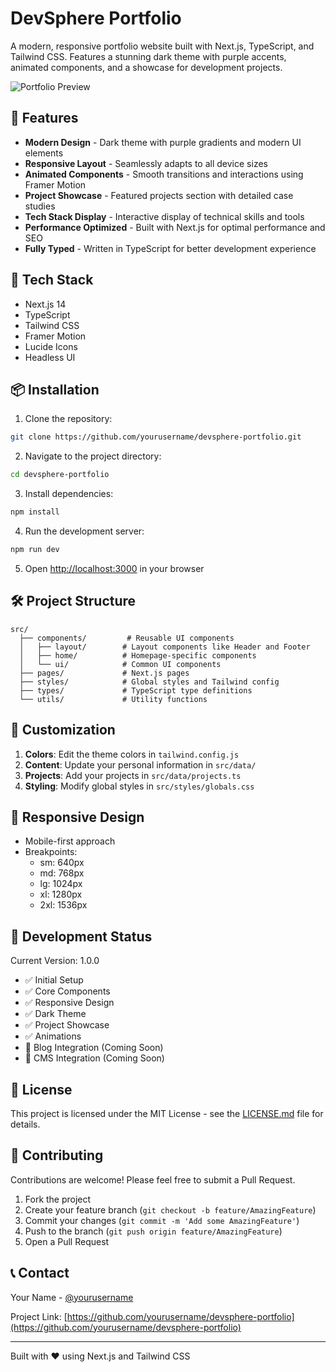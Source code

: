 # DevSphere Portfolio

A modern, responsive portfolio website built with Next.js, TypeScript, and Tailwind CSS. Features a stunning dark theme with purple accents, animated components, and a showcase for development projects.

![Portfolio Preview](/public/preview.png)

## 🌟 Features

- **Modern Design** - Dark theme with purple gradients and modern UI elements
- **Responsive Layout** - Seamlessly adapts to all device sizes
- **Animated Components** - Smooth transitions and interactions using Framer Motion
- **Project Showcase** - Featured projects section with detailed case studies
- **Tech Stack Display** - Interactive display of technical skills and tools
- **Performance Optimized** - Built with Next.js for optimal performance and SEO
- **Fully Typed** - Written in TypeScript for better development experience

## 🚀 Tech Stack

- Next.js 14
- TypeScript
- Tailwind CSS
- Framer Motion
- Lucide Icons
- Headless UI

## 📦 Installation

1. Clone the repository:
```bash
git clone https://github.com/yourusername/devsphere-portfolio.git
```

2. Navigate to the project directory:
```bash
cd devsphere-portfolio
```

3. Install dependencies:
```bash
npm install
```

4. Run the development server:
```bash
npm run dev
```

5. Open [http://localhost:3000](http://localhost:3000) in your browser

## 🛠 Project Structure

```
src/
  ├── components/         # Reusable UI components
  │   ├── layout/        # Layout components like Header and Footer
  │   ├── home/          # Homepage-specific components
  │   └── ui/            # Common UI components
  ├── pages/             # Next.js pages
  ├── styles/            # Global styles and Tailwind config
  ├── types/             # TypeScript type definitions
  └── utils/             # Utility functions
```

## 🎨 Customization

1. **Colors**: Edit the theme colors in `tailwind.config.js`
2. **Content**: Update your personal information in `src/data/`
3. **Projects**: Add your projects in `src/data/projects.ts`
4. **Styling**: Modify global styles in `src/styles/globals.css`

## 📱 Responsive Design

- Mobile-first approach
- Breakpoints:
  - sm: 640px
  - md: 768px
  - lg: 1024px
  - xl: 1280px
  - 2xl: 1536px

## 🚥 Development Status

Current Version: 1.0.0

- ✅ Initial Setup
- ✅ Core Components
- ✅ Responsive Design
- ✅ Dark Theme
- ✅ Project Showcase
- ✅ Animations
- 🚧 Blog Integration (Coming Soon)
- 🚧 CMS Integration (Coming Soon)

## 📄 License

This project is licensed under the MIT License - see the [LICENSE.md](LICENSE.md) file for details.

## 🤝 Contributing

Contributions are welcome! Please feel free to submit a Pull Request.

1. Fork the project
2. Create your feature branch (`git checkout -b feature/AmazingFeature`)
3. Commit your changes (`git commit -m 'Add some AmazingFeature'`)
4. Push to the branch (`git push origin feature/AmazingFeature`)
5. Open a Pull Request

## 📞 Contact

Your Name - [@yourusername](https://twitter.com/yourusername)

Project Link: [https://github.com/yourusername/devsphere-portfolio](https://github.com/yourusername/devsphere-portfolio)

---

Built with ❤️ using Next.js and Tailwind CSS